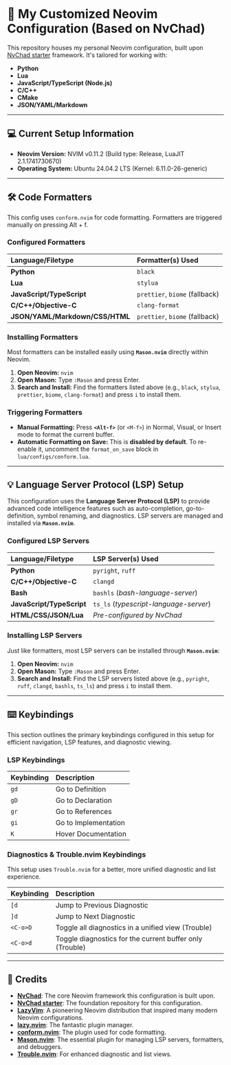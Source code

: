 # 🚀 My Customized Neovim Configuration (Based on NvChad)

This repository houses my personal Neovim configuration, built upon [NvChad starter](https://github.com/NvChad/starter) framework. It's tailored for working with:

* **Python**
* **Lua**
* **JavaScript/TypeScript (Node.js)**
* **C/C++**
* **CMake**
* **JSON/YAML/Markdown**

---

## 💻 Current Setup Information

* **Neovim Version:** NVIM v0.11.2 (Build type: Release, LuaJIT 2.1.1741730670)
* **Operating System:** Ubuntu 24.04.2 LTS (Kernel: 6.11.0-26-generic)

---

## 🛠️ Code Formatters

This config uses `conform.nvim` for code formatting. Formatters are triggered manually on pressing Alt + f.

### Configured Formatters

| Language/Filetype           | Formatter(s) Used                                 |
| :-------------------------- | :------------------------------------------------ |
| **Python** | `black`                                           |
| **Lua** | `stylua`                                          |
| **JavaScript/TypeScript** | `prettier`, `biome` (fallback)                    |
| **C/C++/Objective-C** | `clang-format`                                    | 
| **JSON/YAML/Markdown/CSS/HTML** | `prettier`, `biome` (fallback)                    |

### Installing Formatters

Most formatters can be installed easily using **`Mason.nvim`** directly within Neovim.

1.  **Open Neovim:** `nvim`
2.  **Open Mason:** Type `:Mason` and press Enter.
3.  **Search and Install:** Find the formatters listed above (e.g., `black`, `stylua`, `prettier`, `biome`, `clang-format`) and press `i` to install them.

### Triggering Formatters

* **Manual Formatting:** Press **`<Alt-f>`** (or `<M-f>`) in Normal, Visual, or Insert mode to format the current buffer.
* **Automatic Formatting on Save:** This is **disabled by default**. To re-enable it, uncomment the `format_on_save` block in `lua/configs/conform.lua`.

---


## 💡 Language Server Protocol (LSP) Setup

This configuration uses the **Language Server Protocol (LSP)** to provide advanced code intelligence features such as auto-completion, go-to-definition, symbol renaming, and diagnostics. LSP servers are managed and installed via **`Mason.nvim`**.

### Configured LSP Servers

| Language/Filetype           | LSP Server(s) Used                                |
| :-------------------------- | :------------------------------------------------ |
| **Python** | `pyright`, `ruff`                                 |
| **C/C++/Objective-C** | `clangd`                                          |
| **Bash** | `bashls` (*bash-language-server*)                                          |
| **JavaScript/TypeScript** | `ts_ls` (*typescript-language-server*)                                          |
| **HTML/CSS/JSON/Lua** | *Pre-configured by NvChad* |

### Installing LSP Servers

Just like formatters, most LSP servers can be installed through **`Mason.nvim`**:

1.  **Open Neovim:** `nvim`
2.  **Open Mason:** Type `:Mason` and press Enter.
3.  **Search and Install:** Find the LSP servers listed above (e.g., `pyright`, `ruff`, `clangd`, `bashls`, `ts_ls`) and press `i` to install them.

---

## ⌨️ Keybindings

This section outlines the primary keybindings configured in this setup for efficient navigation, LSP features, and diagnostic viewing.

### LSP Keybindings

| Keybinding       | Description                 |
| :--------------- | :-------------------------- |
| `gd`             | Go to Definition            |
| `gD`             | Go to Declaration           |
| `gr`             | Go to References            |
| `gi`             | Go to Implementation        |
| `K`              | Hover Documentation         |

### Diagnostics & Trouble.nvim Keybindings

This setup uses `Trouble.nvim` for a better, more unified diagnostic and list experience.

| Keybinding       | Description                                              |
| :--------------- | :------------------------------------------------------- |
| `[d`             | Jump to Previous Diagnostic                              |
| `]d`             | Jump to Next Diagnostic                                  |
| `<C-o>D`         | Toggle all diagnostics in a unified view (Trouble)       |
| `<C-o>d`         | Toggle diagnostics for the current buffer only (Trouble) |

---

## 🤝 Credits

* **[NvChad](https://github.com/NvChad/NvChad)**: The core Neovim framework this configuration is built upon.
* **[NvChad starter](https://github.com/NvChad/starter)**: The foundation repository for this configuration.
* **[LazyVim](https://github.com/LazyVim/LazyVim)**: A pioneering Neovim distribution that inspired many modern Neovim configurations.
* **[lazy.nvim](https://github.com/folke/lazy.nvim)**: The fantastic plugin manager.
* **[conform.nvim](https://github.com/stevearc/conform.nvim)**: The plugin used for code formatting.
* **[Mason.nvim](https://github.com/williamboman/mason.nvim)**: The essential plugin for managing LSP servers, formatters, and debuggers.
* **[Trouble.nvim](https://github.com/folke/trouble.nvim)**: For enhanced diagnostic and list views.
